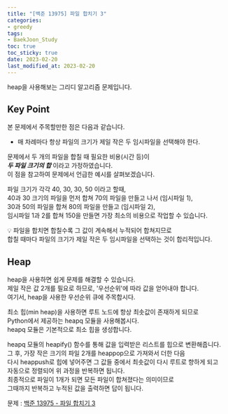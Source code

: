 ```yaml
---
title: "[백준 13975] 파일 합치기 3"
categories: 
- greedy
tags:
- BaekJoon_Study
toc: true
toc_sticky: true
date: 2023-02-20
last_modified_at: 2023-02-20
---
```


heap을 사용해보는 그리디 알고리즘 문제입니다.  

## Key Point
본 문제에서 주목할만한 점은 다음과 같습니다.  
- 매 차례마다 항상 파일의 크기가 제일 작은 두 임시파일을 선택해야 한다.  

문제에서 두 개의 파일을 합칠 때 필요한 비용(시간 등)이  
**_두 파일 크기의 합_** 이라고 가정하였습니다.  
이 점을 참고하여 문제에서 언급한 예시를 살펴보겠습니다.  

파일 크기가 각각 40, 30, 30, 50 이라고 할때,  
40과 30 크기의 파일을 먼저 합쳐 70의 파일을 만들고 나서 (임시파일 1),  
30과 50의 파일을 합쳐 80의 파일을 만들고 (임시파일 2),  
임시파일 1과 2를 합쳐 150을 만들면 가장 최소의 비용으로 작업할 수 있습니다.   

:bulb: 파일을 합치면 합칠수록 그 값이 계속해서 누적되어 합쳐지므로  
합칠 때마다 파일의 크기가 제일 작은 두 임시파일을 선택하는 것이 합리적입니다.  

## Heap
heap을 사용하면 쉽게 문제를 해결할 수 있습니다.  
제일 작은 값 2개를 필요로 하므로, '우선순위'에 따라 값을 얻어내야 합니다.  
여기서, heap을 사용한 우선순위 큐에 주목합시다.  

최소 힙(min heap)을 사용하면 루트 노드에 항상 최솟값이 존재하게 되므로  
Python에서 제공하는 heapq 모듈을 사용해봅시다.  
heapq 모듈은 기본적으로 최소 힙을 생성합니다.  

heapq 모듈의 heapify() 함수를 통해 값을 입력받은 리스트를 힙으로 변환해줍니다.  
그 후, 가장 작은 크기의 파일 2개를 heappop으로 가져와서 더한 다음  
다시 heappush로 힙에 넣어주면 그 값들 중에서 최솟값이 다시 루트로 향하게 되고  
자동으로 정렬되어 위 과정을 반복하면 됩니다.  
최종적으로 파일이 1개가 되면 모든 파일이 합쳐졌다는 의미이므로  
그때까지 반복하고 누적된 값을 출력하면 답이 됩니다.  

문제 : [백준 13975 - 파일 합치기 3](https://www.acmicpc.net/problem/13975)

<script src="https://gist.github.com/Ryumaker/a57cb61877b7acbe64a81df909fd4211.js"></script>


